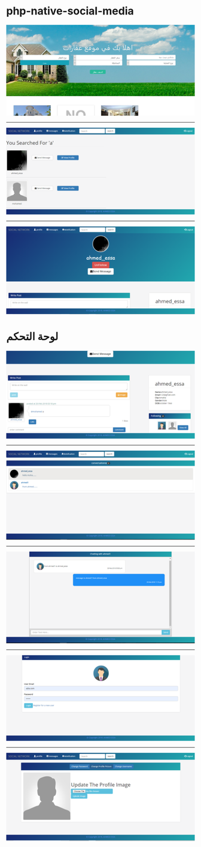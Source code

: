 # php-native-social-media

![Test Image 1](https://github.com/ahmedesa/images/blob/master/images/RealState_1.png)
 ------------- ------------- ------------- ------------- ------------- ------------- -------------
![Test Image 1](https://github.com/ahmedesa/images/blob/master/images/SocilaMedia_2.png)
 ------------- ------------- ------------- ------------- ------------- ------------- -------------
![Test Image 1](https://github.com/ahmedesa/images/blob/master/images/SocilaMedia_3.png)

# لوحة التحكم 
![Test Image 1](https://github.com/ahmedesa/images/blob/master/images/SocilaMedia_4.png)
 ------------- ------------- ------------- ------------- ------------- ------------- -------------

![Test Image 1](https://github.com/ahmedesa/images/blob/master/images/SocilaMedia_5.png)
 ------------- ------------- ------------- ------------- ------------- ------------- -------------

![Test Image 1](https://github.com/ahmedesa/images/blob/master/images/SocilaMedia_6.png)
 ------------- ------------- ------------- ------------- ------------- ------------- -------------

![Test Image 1](https://github.com/ahmedesa/images/blob/master/images/SocilaMedia_7.png)

 ------------- ------------- ------------- ------------- ------------- ------------- -------------

![Test Image 1](https://github.com/ahmedesa/images/blob/master/images/SocilaMedia_8.png)
